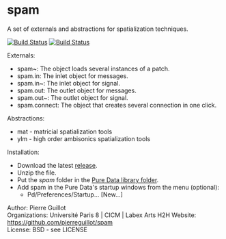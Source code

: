 # spam

A set of externals and abstractions for spatialization techniques.

[![Build Status](https://travis-ci.org/pierreguillot/spam.svg?branch=master)](https://travis-ci.org/pierreguillot/spam) [![Build Status](https://ci.appveyor.com/api/projects/status/github/pierreguillot/spam?branch=master&svg=true)](https://ci.appveyor.com/project/pierreguillot/spam)   

Externals:
- spam~: The object loads several instances of a patch.
- spam.in: The inlet object for messages.
- spam.in~: The inlet object for signal.
- spam.out: The outlet object for messages.
- spam.out~: The outlet object for signal.
- spam.connect: The object that creates several connection in one click.

Abstractions:
- mat - matricial spatialization tools
- ylm - high order ambisonics spatialization tools

Installation:
- Download the latest [release](https://github.com/pierreguillot/spam/releases).
- Unzip the file.
- Put the *spam* folder in the [Pure Data library folder](https://puredata.info/docs/faq/how-do-i-install-externals-and-help-files).
- Add spam in the Pure Data's startup windows from the menu (optional):
  - Pd/Preferences/Startup...  [New...]

Author: Pierre Guillot  
Organizations: Université Paris 8 | CICM | Labex Arts H2H
Website: https://github.com/pierreguillot/spam  
License: BSD - see LICENSE
